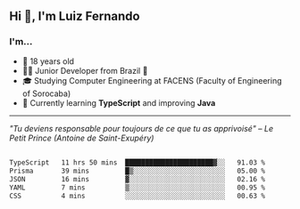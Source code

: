 <h2>Hi 👋, I'm Luiz Fernando</h2>

### I'm...
* 🤟 18 years old
* 👨‍💻 Junior Developer from Brazil 💚
* 🎓 Studying Computer Engineering at FACENS (Faculty of Engineering of Sorocaba)
* 🔭 Currently learning **TypeScript** and improving **Java**

---

_"Tu deviens responsable pour toujours de ce que tu as apprivoisé" – Le Petit Prince (Antoine de Saint-Exupéry)_

##

<!--START_SECTION:waka-->

```txt
TypeScript   11 hrs 50 mins  ██████████████████████▓░░   91.03 %
Prisma       39 mins         █▒░░░░░░░░░░░░░░░░░░░░░░░   05.00 %
JSON         16 mins         ▓░░░░░░░░░░░░░░░░░░░░░░░░   02.16 %
YAML         7 mins          ▒░░░░░░░░░░░░░░░░░░░░░░░░   00.95 %
CSS          4 mins          ░░░░░░░░░░░░░░░░░░░░░░░░░   00.63 %
```

<!--END_SECTION:waka-->
